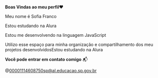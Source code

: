 **Boas Vindas ao meu perfil**❤️

Meu nome é Sofia Franco

Estou estudando na Alura

Estou me desenvolvendo na linguagem JavaScript

Utilizo esse espaço para minha organização e compartilhamento dos meu projetos desenvolvidosEstou estudando na Alura

**Você pode entrar em contato comigo** 📬

@00001114608750sp@al.educacao.sp.gov.br
